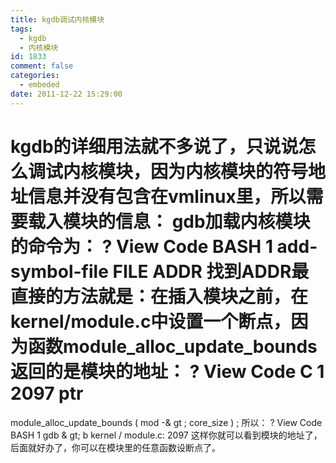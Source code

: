 ```yaml
---
title: kgdb调试内核模块
tags:
  - kgdb
  - 内核模块
id: 1833
comment: false
categories:
  - embeded
date: 2011-12-22 15:29:00
---
```


kgdb的详细用法就不多说了，只说说怎么调试内核模块，因为内核模块的符号地址信息并没有包含在vmlinux里，所以需要载入模块的信息：
gdb加载内核模块的命令为：
?
View Code
BASH
1
add-symbol-file FILE ADDR
找到ADDR最直接的方法就是：在插入模块之前，在kernel/module.c中设置一个断点，因为函数module_alloc_update_bounds返回的是模块的地址：
?
View Code
C
1
2097
ptr
=
module_alloc_update_bounds
(
mod
-&
gt
;
core_size
)
;
所以：
?
View Code
BASH
1
gdb
&
gt; b kernel
/
module.c:
2097
这样你就可以看到模块的地址了，后面就好办了，你可以在模块里的任意函数设断点了。